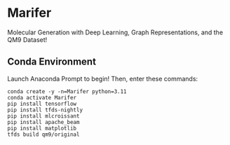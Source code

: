 # Marifer
Molecular Generation with Deep Learning, Graph Representations, and the QM9 Dataset!

## Conda Environment
Launch Anaconda Prompt to begin! Then, enter these commands:
```
conda create -y -n=Marifer python=3.11
conda activate Marifer
pip install tensorflow
pip install tfds-nightly
pip install mlcroissant
pip install apache_beam
pip install matplotlib
tfds build qm9/original
```